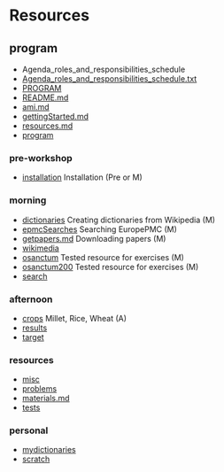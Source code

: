 # Resources


## program

* Agenda_roles_and_responsibilities_schedule
* [Agenda_roles_and_responsibilities_schedule.txt](Agenda_roles_and_responsibilities_schedule.txt)
* [PROGRAM](PROGRAM.md)
* [README.md](README.md)
* [ami.md](ami.md)
* [gettingStarted.md](gettingStarted.md)
* [resources.md](resources.md)
* [program](program/overview.md)

### pre-workshop
* [installation](installation/overview.md) Installation (Pre or M)

### morning
* [dictionaries](dictionaries/overview.md) Creating dictionaries from Wikipedia (M)
* [epmcSearches](epmcSearches/overview.md) Searching EuropePMC (M)
* [getpapers.md](getpapers.md/overview.md) Downloading papers (M)
* [wikimedia](wikimedia/overview.md)
* [osanctum](osanctum/overview.md) Tested resource for exercises (M)
* [osanctum200](osanctum200/overview.md) Tested resource for exercises (M)
* [search](search/overview.md)

### afternoon
* [crops](crops/overview.md) Millet, Rice, Wheat (A)
* [results](results/overview.md)
* [target](target/overview.md)

### resources
* [misc](misc/overview.md)
* [problems](problems/overview.md)
* [materials.md](materials.md/overview.md)
* [tests](tests/overview.md)

### personal
* [mydictionaries](mydictionaries/overview.md)
* [scratch](scratch/overview.md)
